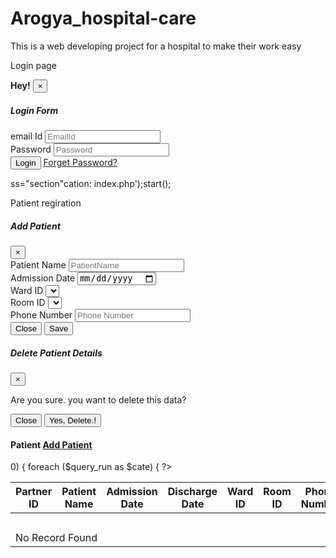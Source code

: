 # Arogya_hospital-care
This is a web developing project for a hospital to make their work easy

Login page
<?php
session_
include('includes/header.php');
if (isset($_SESSION['auth'])) {
$_SESSION['status'] = "You are already logged in";
head
exit(0
});er('Lo
?>
<div cla
>
<div class="container">
<div class="row justify-content-center">
<div class="col-md-5 my-5">
<?php
if (isset($_SESSION['auth_status'])) {
?>
<div class="alert alert-warning alert-dismissible fade show" role="alert">
<strong>Hey!</strong> <?php echo $_SESSION['auth_status']; ?>
<button type="button" class="close" data-dismiss="alert" aria-label="Close">
<span aria-hidden="true">&times;</span>
</button>
</div>
<?php
unset($_SESSION['auth_status']);
}
?>
<?php
include('message.php');
?>
<div class="card my-5">
<div class="card-header bg-dark">
<h5>Login Form</h5>
</div>
<div class="card-body">
<form action="logincode.php" method="POST">
<div class="form-group">
<lable for="">email Id</lable>
<input type="text" name="email" class="form-control" placeholder="Email
Id">
</div>
<div class="form-group">
<lable for="">Password</lable>
<input type="password" name="password" class="form-control"
placeholder="Password">
</div>
<div class="modal-footer">
<button type="submit" name="login_btn" class="btn btn-dark btnblock">Login</button>
<a href="forget_pass.php" class="text-dark">Forget Password?</a>
</div>
</form>
</div>
</div>
</div>
</div>
</div>
</div>
<?php include('includes/script.php'); ?>ss="section"cation: index.php');start();

Patient regiration

<?php
include('config/dbcon.php');
include('authentication.php');
include('includes/header.php');
include('includes/topbar.php');
include('includes/sidebar.php');
?>
<!--Add User Modal -->
<div class="modal fade" id="AddMember" tabindex="-1" aria-labelledby="exampleModalLabel"
aria-hidden="true">
<div class="modal-dialog">
<div class="modal-content">
<div class="modal-header">
<h5 class="modal-title" id="exampleModalLabel">Add Patient</h5>
<button type="button" class="close" data-dismiss="modal" aria-label="Close">
<span aria-hidden="true">&times;</span>
</button>
</div>
<form action="code.php" method="POST">
<div class="modal-body">
<div class="form-group">
<lable for="">Patient Name</lable>
<input type="text" name="patient_name" class="form-control" placeholder="Patient
Name">
</div>
<div class="form-group">
<lable for="">Admission Date</lable>
<input type="date" name="admission_date" class="form-control"
placeholder="Admission Date">
</div>
<div class="form-group">
<lable for="">Ward ID</lable>
<select class="form-control" name="ward_id" class="form-control">
<?php
$query = "SELECT ward_id FROM ward";
$query_run = mysqli_query($con, $query);
if (mysqli_num_rows($query_run) > 0) {
foreach ($query_run as $cnm) {
?>
<option><?= $cnm['ward_id'] ?></option>
<?php
}
} else {
?>
<p>No Record Found</p>
<?php
}
?>
</select>
</div>
<div class="form-group">
<lable for="">Room ID</lable>
<select class="form-control" name="room_id" class="form-control">
<?php
$query = "SELECT room_id FROM room";
$query_run = mysqli_query($con, $query);
if (mysqli_num_rows($query_run) > 0) {
foreach ($query_run as $cnm) {
?>
<option><?= $cnm['room_id'] ?></option>
<?php
}
} else {
?>
<p>No Record Found</p>
<?php
}
?>
</select>
</div>
<div class="form-group">
<lable for="">Phone Number</lable>
<input type="text" name="phone_number" class="form-control"
placeholder="Phone Number">
</div>
</div>
<div class="modal-footer">
<button type="button" class="btn btn-secondary" datadismiss="modal">Close</button>
<button type="submit" name="addPatient" class="btn btn-primary">Save</button>
</div>
</form>
</div>
</div>
</div>
<!-- End Add User Modal -->
<!--Delete User Modal -->
<div class="modal fade" id="DeletModal" tabindex="-1" aria-labelledby="exampleModalLabel"
aria-hidden="true">
<div class="modal-dialog">
<div class="modal-content">
<div class="modal-header">
<h5 class="modal-title" id="exampleModalLabel">Delete Patient Details</h5>
<button type="button" class="close" data-dismiss="modal" aria-label="Close">
<span aria-hidden="true">&times;</span>
</button>
</div>
<form action="code.php" method="POST">
<div class="modal-body">
<input type="hidden" name="delete_id" class="delete_location_id">
<p>
Are you sure. you want to delete this data?
</p>
</div>
<div class="modal-footer">
<button type="button" class="btn btn-secondary" datadismiss="modal">Close</button>
<button type="submit" name="DeletePatient" class="btn btn-primary">Yes,
Delete.!</button>
</div>
</form>
</div>
</div>
</div>
<!-- End Delete User Model-->
<!-- Content Wrapper. Contains page content -->
<div class="content-wrapper">
<section class="content mt-4">
<div class="container">
<div class="row">
<div class="col-md-12">
<?php include('message.php'); ?>
<div class="card">
<div class="card-header">
<h4>
Patient
<a href="" data-toggle="modal" data-target="#AddMember"
class="btn btn-primary float-right">Add Patient</a>
</h4>
</div>
<div class="card-body">
<table class="table table-bordered">
<thead>
<tr>
<th>Partner ID</th>
<th>Patient Name</th>
<th>Admission Date</th>
<th>Discharge Date</th>
<th>Ward ID</th>
<th>Room ID</th>
<th>Phone Number</th>
<th>Edit</th>
<th>Delete</th>
</tr>
</thead>
<tbody>
<?php
$query = "SELECT * FROM patient";
$query_run = mysqli_query($con, $query);
if (mysqli_num_rows($query_run) > 0) {
foreach ($query_run as $cate) {
?>
<tr>
<td><?= $cate['patient_id'] ?></td>
<td><?= $cate['patient_name'] ?></td>
<td><?= $cate['admission_date'] ?></td>
<td><?= $cate['discharge_date'] ?></td>
<td><?= $cate['ward_id'] ?></td>
<td><?= $cate['room_id'] ?></td>
<td><?= $cate['phone_number'] ?></td>
<td>
<a href="patient-edit.php?patient_id=<?php echo $cate['patient_id']; ?>"
class="btn btn-success">Edit</a>
</td>
<td>
<button type="button" value="<?php echo $cate['patient_id']; ?>"
class="btn btn-danger deletebtn">Delete</a>
</td>
</tr>
<?php
}
} else {
?>
<tr>
<td colspan="9">No Record Found</td>
</tr>
<?php
}
?>
</tbody>
</table>
</div>
</div>
</div>
</div>
</div>
</section>
</div>
<?php include('includes/script.php'); ?>
<script>
$(document).ready(function() {
$('.deletebtn').click(function(e) {
e.preventDefault();
var location_id = $(this).val();
$('.delete_location_id').val(location_id);
$('#DeletModal').modal('show');
});
});
</script>
<?php include('includes/footer.php'); ?>
